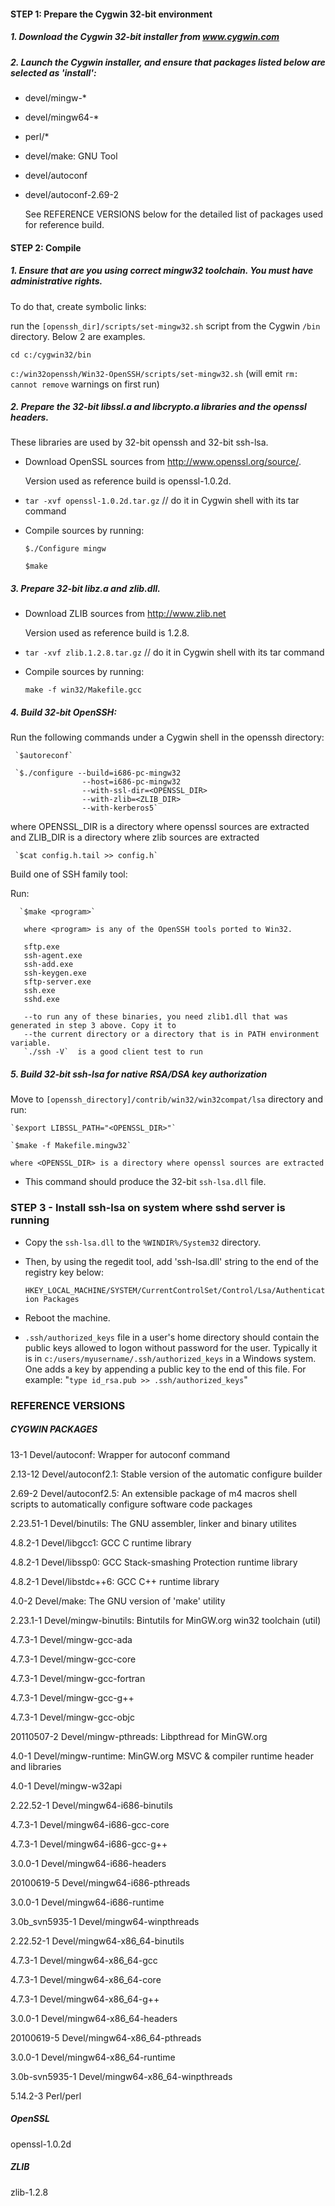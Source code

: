 #### STEP 1:  Prepare the Cygwin 32-bit environment

##### 1. Download the Cygwin 32-bit installer from  www.cygwin.com

##### 2. Launch the Cygwin installer, and ensure that packages listed below are selected as  'install':

- devel/mingw-*

- devel/mingw64-*

- perl/*

- devel/make: GNU Tool

- devel/autoconf

- devel/autoconf-2.69-2
   
   See REFERENCE VERSIONS below for the detailed list of packages used for reference build.

   
#### STEP 2: Compile

##### 1. Ensure that are you using correct mingw32 toolchain. You must have administrative rights.
   
   To do that, create symbolic links:

   run the `[openssh_dir]/scripts/set-mingw32.sh` script  from the Cygwin `/bin` directory. Below 2 are examples.
   
   `cd c:/cygwin32/bin`
   
   `c:/win32openssh/Win32-OpenSSH/scripts/set-mingw32.sh`
   (will emit `rm: cannot remove` warnings on first run)

##### 2. Prepare the 32-bit libssl.a and libcrypto.a libraries and the openssl headers.

   These libraries are used by 32-bit openssh and 32-bit ssh-lsa.

   - Download OpenSSL sources from http://www.openssl.org/source/.

     Version used as reference build is openssl-1.0.2d.

   - `tar -xvf openssl-1.0.2d.tar.gz`       // do it in Cygwin shell with its tar command

   - Compile sources by running:

     `$./Configure mingw`

     `$make`
     
##### 3. Prepare 32-bit libz.a and zlib.dll.
     
   - Download ZLIB sources from http://www.zlib.net

     Version used as reference build is 1.2.8.

   - `tar -xvf zlib.1.2.8.tar.gz`       // do it in Cygwin shell with its tar command
     
   - Compile sources by running:
   
     `make -f win32/Makefile.gcc`
     
##### 4. Build 32-bit OpenSSH:

Run the following commands under a Cygwin shell in the openssh directory:
      
     `$autoreconf`

     `$./configure --build=i686-pc-mingw32
                    --host=i686-pc-mingw32
                    --with-ssl-dir=<OPENSSL_DIR>
                    --with-zlib=<ZLIB_DIR>
                    --with-kerberos5`
                  
where OPENSSL_DIR is a directory where openssl sources are extracted and ZLIB_DIR is a directory where zlib sources are extracted
    
     `$cat config.h.tail >> config.h`   

Build one of SSH family tool:

Run:
    
      `$make <program>`
      
       where <program> is any of the OpenSSH tools ported to Win32.
   
       sftp.exe          
       ssh-agent.exe     
       ssh-add.exe       
       ssh-keygen.exe    
       sftp-server.exe   
       ssh.exe
       sshd.exe

       --to run any of these binaries, you need zlib1.dll that was generated in step 3 above. Copy it to
       --the current directory or a directory that is in PATH environment variable.
       `./ssh -V`  is a good client test to run

##### 5. Build 32-bit ssh-lsa for native RSA/DSA key authorization

Move to `[openssh_directory]/contrib/win32/win32compat/lsa` directory and run:

    `$export LIBSSL_PATH="<OPENSSL_DIR>"`
    
    `$make -f Makefile.mingw32`

    where <OPENSSL_DIR> is a directory where openssl sources are extracted
           
  - This command should produce the 32-bit `ssh-lsa.dll` file.


### STEP 3 - Install ssh-lsa on system where sshd server is running

- Copy the `ssh-lsa.dll` to the `%WINDIR%/System32` directory.

- Then, by using the regedit tool, add 'ssh-lsa.dll' string to the end of the registry key below:

    `HKEY_LOCAL_MACHINE/SYSTEM/CurrentControlSet/Control/Lsa/Authentication Packages`
 
- Reboot the machine.

- `.ssh/authorized_keys` file in a user's home directory should contain the public keys allowed to logon without password for the user. Typically it is in `c:/users/myusername/.ssh/authorized_keys` in a Windows system. One adds a key by appending a public key to the end of this file. For example: "`type id_rsa.pub >> .ssh/authorized_keys`"


### REFERENCE VERSIONS 

##### CYGWIN PACKAGES
13-1           Devel/autoconf: Wrapper for autoconf command

2.13-12        Devel/autoconf2.1: Stable version of the automatic configure builder

2.69-2         Devel/autoconf2.5: An extensible package of m4 macros shell scripts
                                  to automatically configure software code packages

2.23.51-1      Devel/binutils: The GNU assembler, linker and binary utilites

4.8.2-1        Devel/libgcc1: GCC C runtime library

4.8.2-1        Devel/libssp0: GCC Stack-smashing Protection runtime library

4.8.2-1        Devel/libstdc++6: GCC C++ runtime library

4.0-2          Devel/make: The GNU version of 'make' utility

2.23.1-1       Devel/mingw-binutils: Bintutils for MinGW.org win32 toolchain (util)

4.7.3-1        Devel/mingw-gcc-ada

4.7.3-1        Devel/mingw-gcc-core

4.7.3-1        Devel/mingw-gcc-fortran

4.7.3-1        Devel/mingw-gcc-g++

4.7.3-1        Devel/mingw-gcc-objc
               
20110507-2     Devel/mingw-pthreads: Libpthread for MinGW.org

4.0-1          Devel/mingw-runtime: MinGW.org MSVC & compiler runtime header and libraries

4.0-1          Devel/mingw-w32api

2.22.52-1      Devel/mingw64-i686-binutils

4.7.3-1        Devel/mingw64-i686-gcc-core

4.7.3-1        Devel/mingw64-i686-gcc-g++

3.0.0-1        Devel/mingw64-i686-headers

20100619-5     Devel/mingw64-i686-pthreads

3.0.0-1        Devel/mingw64-i686-runtime

3.0b_svn5935-1 Devel/mingw64-winpthreads

2.22.52-1      Devel/mingw64-x86_64-binutils

4.7.3-1        Devel/mingw64-x86_64-gcc

4.7.3-1        Devel/mingw64-x86_64-core

4.7.3-1        Devel/mingw64-x86_64-g++

3.0.0-1        Devel/mingw64-x86_64-headers

20100619-5     Devel/mingw64-x86_64-pthreads

3.0.0-1        Devel/mingw64-x86_64-runtime

3.0b-svn5935-1 Devel/mingw64-x86_64-winpthreads

5.14.2-3       Perl/perl


##### OpenSSL

openssl-1.0.2d

 
##### ZLIB 

zlib-1.2.8